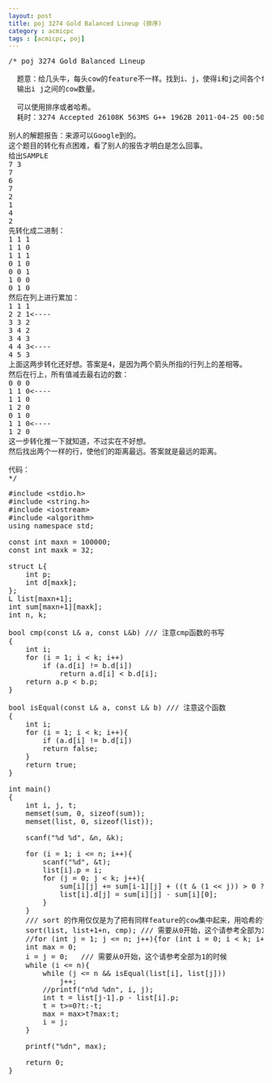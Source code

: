 ```yaml
---
layout: post
title: poj 3274 Gold Balanced Lineup (排序)
category : acmicpc
tags : [acmicpc, poj]
---
```


<pre>/* poj 3274 Gold Balanced Lineup    
    
  题意：给几头牛，每头cow的feature不一样。找到i、j，使得i和j之间各个feature的和一样。    
  输出i j之间的cow数量。    
    
  可以使用排序或者哈希。    
  耗时：3274 Accepted 26108K 563MS G++ 1962B 2011-04-25 00:50:39    
    
别人的解题报告：来源可以Google到的。    
这个题目的转化有点困难，看了别人的报告才明白是怎么回事。    
给出SAMPLE    
7 3    
7    
6    
7    
2    
1    
4    
2    
先转化成二进制：    
1 1 1    
1 1 0    
1 1 1    
0 1 0    
0 0 1    
1 0 0    
0 1 0    
然后在列上进行累加：    
1 1 1    
2 2 1&lt;----    
3 3 2    
3 4 2    
3 4 3    
4 4 3&lt;----    
4 5 3    
上面这两步转化还好想。答案是4，是因为两个箭头所指的行列上的差相等。    
然后在行上，所有值减去最右边的数：    
0 0 0    
1 1 0&lt;----    
1 1 0    
1 2 0    
0 1 0    
1 1 0&lt;----    
1 2 0    
这一步转化推一下就知道，不过实在不好想。    
然后找出两个一样的行，使他们的距离最远。答案就是最远的距离。    
    
代码：    
*/</pre>    
<!--more-->    
<pre>#include &lt;stdio.h&gt;    
#include &lt;string.h&gt;    
#include &lt;iostream&gt;    
#include &lt;algorithm&gt;    
using namespace std;    
    
const int maxn = 100000;    
const int maxk = 32;    
    
struct L{    
    int p;    
    int d[maxk];    
};    
L list[maxn+1];    
int sum[maxn+1][maxk];    
int n, k;    
    
bool cmp(const L&amp; a, const L&amp;b) /// 注意cmp函数的书写    
{    
    int i;    
    for (i = 1; i &lt; k; i++)    
        if (a.d[i] != b.d[i])    
            return a.d[i] &lt; b.d[i];    
    return a.p &lt; b.p;    
}    
    
bool isEqual(const L&amp; a, const L&amp; b) /// 注意这个函数    
{    
    int i;    
    for (i = 1; i &lt; k; i++){    
        if (a.d[i] != b.d[i])    
        return false;    
    }    
    return true;    
}    
    
int main()    
{    
    int i, j, t;    
    memset(sum, 0, sizeof(sum));    
    memset(list, 0, sizeof(list));    
    
    scanf("%d %d", &amp;n, &amp;k);    
    
    for (i = 1; i &lt;= n; i++){    
        scanf("%d", &amp;t);    
        list[i].p = i;    
        for (j = 0; j &lt; k; j++){    
            sum[i][j] += sum[i-1][j] + ((t &amp; (1 &lt;&lt; j)) &gt; 0 ? 1 : 0);    
            list[i].d[j] = sum[i][j] - sum[i][0];    
        }    
    }    
    /// sort 的作用仅仅是为了把有同样feature的cow集中起来，用哈希的话也一样    
    sort(list, list+1+n, cmp); /// 需要从0开始，这个请参考全部为1的时候    
    //for (int j = 1; j &lt;= n; j++){for (int i = 0; i &lt; k; i++)printf("%d ", list[j].d[i]); printf("%dn", list[j].p);}    
    int max = 0;    
    i = j = 0;   /// 需要从0开始，这个请参考全部为1的时候    
    while (i &lt;= n){    
        while (j &lt;= n &amp;&amp; isEqual(list[i], list[j]))    
            j++;    
        //printf("n%d %dn", i, j);    
        int t = list[j-1].p - list[i].p;    
        t = t&gt;=0?t:-t;    
        max = max&gt;t?max:t;    
        i = j;    
    }    
    
    printf("%dn", max);    
    
    return 0;    
}</pre>